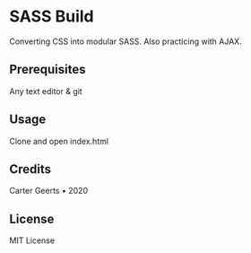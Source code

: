 # SASS Build
Converting CSS into modular SASS.
Also practicing with AJAX.

## Prerequisites

Any text editor & git

## Usage

Clone and open index.html

## Credits

Carter Geerts • 2020

## License

MIT License
